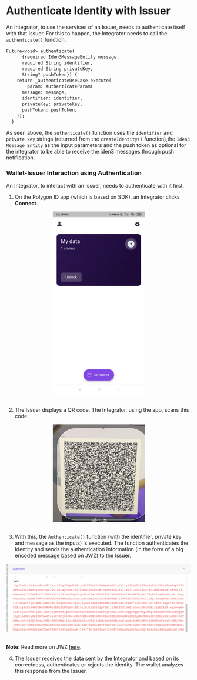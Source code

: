 # Authenticate Identity with Issuer
 
An Integrator, to use the services of an Issuer, needs to authenticate itself with that Issuer. For this to happen, the Integrator needs to call the `authenticate()` function.
 
```
Future<void> authenticate(
      {required Iden3MessageEntity message,
      required String identifier,
      required String privateKey,
      String? pushToken}) {
    return _authenticateUseCase.execute(
        param: AuthenticateParam(
      message: message,
      identifier: identifier,
      privateKey: privateKey,
      pushToken: pushToken,
    ));
  }
```
 
As seen above, the `authenticate()` function uses the `identifier` and `private key` strings (returned from the `createIdentity()` function),the `Iden3 Message Entity` as the input parameters and the push token as optional for the integrator to be able to receive the iden3 messages through push notification.
 
### Wallet-Issuer Interaction using Authentication
 
An Integrator, to interact with an Issuer, needs to authenticate with it first. 
 
1.  On the Polygon ID app (which is based on SDK), an Integrator clicks **Connect**.
 
   <div align="center">
   <img src= "../../../imgs/polygonid-wallet-connect.png" align="center" width="250"/>
   </div>
 
   <br>
 
2.  The Issuer displays a QR code. The Integrator, using the app, scans this code.
 
   <div align="center">
   <img src= "../../../imgs/qr-code-scan.png" align="center" width="250"/>
   </div>
 
   <br>
 
 
3.  With this, the `Authenticate()` function (with the identifier, private key and message as the inputs) is executed. The function authenticates the Identity and sends the authentication information (in the form of a big encoded message based on JWZ) to the Issuer.
 
   <div align="center">
   <img src= "../../../imgs/jwz.png" align="center" width="500"/>
   </div>
 
   <br>
 
**Note**: Read more on JWZ [here](https://github.com/0xPolygonID/tutorials/blob/main/mkdocs/docs/wallet/wallet-sdk-core-functionality/proof-generation/JWZ.md).
 
4. The Issuer receives the data sent by the Integrator and based on its correctness, authenticates or rejects the identity. The wallet analyzes this response from the Issuer.